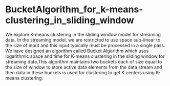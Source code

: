 # BucketAlgorithm_for_k-means-clustering_in_sliding_window
We explore K-means clustering in the sliding window model for streaming data. In the streaming model, we are restricted to use space sub-linear to the size of input and this input typically must be processed in a single pass. We have designed an algorithm called Bucket Algorithm which uses logarithmic space and time for K-means clustering in the sliding window for streaming data.This algorithm maintains two buckets each of size equal to the size of window to store active data elements from the data stream and then data in these buckets is used for clustering to get K centers using K-means clustering.



